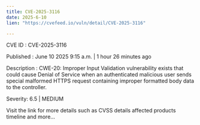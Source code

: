 ```yaml
---
title: CVE-2025-3116
date: 2025-6-10
lien: "https://cvefeed.io/vuln/detail/CVE-2025-3116"

---
```


CVE ID : CVE-2025-3116

Published :  June 10
2025
9:15 a.m. | 1 hour
26 minutes ago

Description : CWE-20: Improper Input Validation vulnerability exists that could cause Denial of Service when an
authenticated malicious user sends special malformed HTTPS request containing improper formatted body
data to the controller.

Severity: 6.5 | MEDIUM

Visit the link for more details
such as CVSS details
affected products
timeline
and more...
